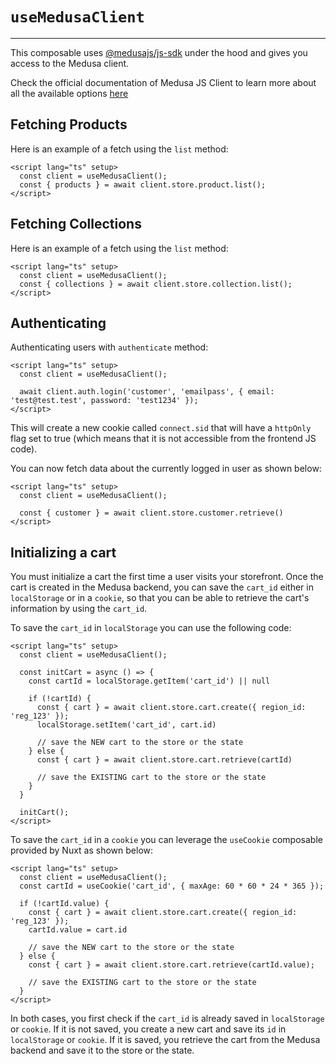 # `useMedusaClient`

---

This composable uses [@medusajs/js-sdk](https://www.npmjs.com/package/@medusajs/js-sdk) under the hood and gives you access to the Medusa client.

Check the official documentation of Medusa JS Client to learn more about all the available options [here](https://docs.medusajs.com/js-client/overview/)

## Fetching Products

Here is an example of a fetch using the `list` method:

```vue
<script lang="ts" setup>
  const client = useMedusaClient();
  const { products } = await client.store.product.list();
</script>
```

## Fetching Collections

Here is an example of a fetch using the `list` method:

```vue
<script lang="ts" setup>
  const client = useMedusaClient();
  const { collections } = await client.store.collection.list();
</script>
```

## Authenticating

Authenticating users with `authenticate` method:

```vue
<script lang="ts" setup>
  const client = useMedusaClient();

  await client.auth.login('customer', 'emailpass', { email: 'test@test.test', password: 'test1234' });
</script>
```

This will create a new cookie called `connect.sid` that will have a `httpOnly` flag set to true (which means that it is not accessible from the frontend JS code).

You can now fetch data about the currently logged in user as shown below:

```vue
<script lang="ts" setup>
  const client = useMedusaClient();

  const { customer } = await client.store.customer.retrieve()
</script>
```

## Initializing a cart

You must initialize a cart the first time a user visits your storefront. Once the cart is created in the Medusa backend, you can save the `cart_id` either in `localStorage` or in a `cookie`, so that you can be able to retrieve the cart's information by using the `cart_id`.

To save the `cart_id` in `localStorage` you can use the following code:

```vue
<script lang="ts" setup>
  const client = useMedusaClient();
  
  const initCart = async () => {
    const cartId = localStorage.getItem('cart_id') || null
    
    if (!cartId) {
      const { cart } = await client.store.cart.create({ region_id: 'reg_123' });
      localStorage.setItem('cart_id', cart.id)
      
      // save the NEW cart to the store or the state
    } else {
      const { cart } = await client.store.cart.retrieve(cartId)
      
      // save the EXISTING cart to the store or the state
    }
  }
  
  initCart();
</script>
```

To save the `cart_id` in a `cookie` you can leverage the `useCookie` composable provided by Nuxt as shown below:

```vue
<script lang="ts" setup>
  const client = useMedusaClient();
  const cartId = useCookie('cart_id', { maxAge: 60 * 60 * 24 * 365 });
  
  if (!cartId.value) {
    const { cart } = await client.store.cart.create({ region_id: 'reg_123' });
    cartId.value = cart.id

    // save the NEW cart to the store or the state
  } else {
    const { cart } = await client.store.cart.retrieve(cartId.value);

    // save the EXISTING cart to the store or the state
  }
</script>
```

In both cases, you first check if the `cart_id` is already saved in `localStorage` or `cookie`. If it is not saved, you create a new cart and save its `id` in `localStorage` or `cookie`. If it is saved, you retrieve the cart from the Medusa backend and save it to the store or the state. 
